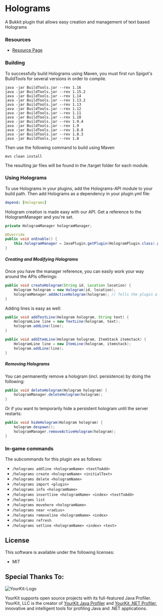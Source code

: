 # Holograms
A Bukkit plugin that allows easy creation and management of text based Holograms

### Resources

* [Resource Page](https://www.spigotmc.org/resources/holograms.4924/)

### Building

To successfully build Holograms using Maven, you must first run Spigot's BuildTools for several versions in order to compile.

```
java -jar BuildTools.jar --rev 1.16
java -jar BuildTools.jar --rev 1.15.2
java -jar BuildTools.jar --rev 1.14
java -jar BuildTools.jar --rev 1.13.2
java -jar BuildTools.jar --rev 1.13
java -jar BuildTools.jar --rev 1.12
java -jar BuildTools.jar --rev 1.11
java -jar BuildTools.jar --rev 1.10
java -jar BuildTools.jar --rev 1.9.4
java -jar BuildTools.jar --rev 1.9
java -jar BuildTools.jar --rev 1.8.8
java -jar BuildTools.jar --rev 1.8.3
java -jar BuildTools.jar --rev 1.8
```

Then use the following command to build using Maven
```
mvn clean install
```

The resulting jar files will be found in the /target folder for each module.

### Using Holograms

To use Holograms in your plugins, add the Holograms-API module to your build path. Then add Holograms as a dependency in your plugin.yml file:

```yml
depend: [Holograms]
```

Hologram creation is made easy with our API. Get a reference to the HologramManager and you're set.

```java
private HologramManager hologramManager;

@Override
public void onEnable() {
    this.hologramManager = JavaPlugin.getPlugin(HologramPlugin.class).getHologramManager();
}
```

##### Creating and Modifying Holograms

Once you have the manager reference, you can easily work your way around the APIs offerings:

```java
public void createHologram(String id, Location location) {
    Hologram hologram = new Hologram(id, location);
    hologramManager.addActiveHologram(hologram); // Tells the plugin a new Hologram was added
}
```

Adding lines is easy as well:

```java
public void addTextLine(Hologram hologram, String text) {
    HologramLine line = new TextLine(hologram, text);
    hologram.addLine(line);
}

public void addItemLine(Hologram hologram, ItemStack itemstack) {
    HologramLine line = new ItemLine(hologram, itemstack);
    hologram.addLine(line);
}
```

##### Removing Holograms

You can permanently remove a hologram (incl. persistence) by doing the following:

```java
public void deleteHologram(Hologram hologram) {
    hologramManager.deleteHologram(hologram);
}
```

Or if you want to temporarily hide a persistent hologram until the server restarts:

```java
public void hideHologram(Hologram hologram) {
    hologram.despawn();
    hologramManager.removeActiveHologram(hologram);
}
```

### In-game commands
The subcommands for this plugin are as follows:

* `/holograms addline <hologramName> <textToAdd>`
* `/holograms create <hologramName> <initialText>`
* `/holograms delete <hologramName>`
* `/holograms import <plugin>`
* `/holograms info <hologramName>`
* `/holograms insertline <hologramName> <index> <textToAdd>`
* `/holograms list`
* `/holograms movehere <hologramName>`
* `/holograms near <radius>`
* `/holograms removeline <hologramName> <index>`
* `/holograms refresh`
* `/holograms setline <hologramName> <index> <text>`


## License ##
This software is available under the following licenses:

* MIT

Special Thanks To:
-------------

![YourKit-Logo](https://www.yourkit.com/images/yklogo.png)

YourKit supports open source projects with its full-featured Java Profiler. YourKit, LLC is the creator of [YourKit Java Profiler](https://www.yourkit.com/java/profiler/) and [YourKit .NET Profiler](https://www.yourkit.com/.net/profiler/), innovative and intelligent tools for profiling Java and .NET applications.
